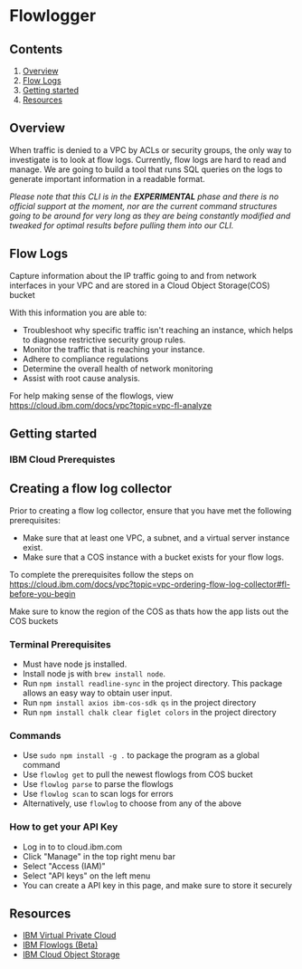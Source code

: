 # Flowlogger

## Contents

1. [Overview](#overview)
2. [Flow Logs](#flow-logs)
3. [Getting started](#getting-started)
4. [Resources](#resources)

## Overview 

When traffic is denied to a VPC by ACLs or security groups, the only way to investigate is to look at flow logs. Currently, flow logs are hard to read and manage. We are going to build a tool that runs SQL queries on the logs to generate important information in a readable format.

_Please note that this CLI is in the **EXPERIMENTAL** phase and there is no official support at the moment, nor are the current command structures going to be around for very long as they are being constantly modified and tweaked for optimal results before pulling them into our CLI._

## Flow Logs 
Capture information about the IP traffic going to and from network interfaces in your VPC and are stored in a Cloud Object Storage(COS) bucket 

With this information you are able to: 
- Troubleshoot why specific traffic isn't reaching an instance, which helps to diagnose restrictive security group rules.
- Monitor the traffic that is reaching your instance.
- Adhere to compliance regulations
- Determine the overall health of network monitoring
- Assist with root cause analysis.

For help making sense of the flowlogs, view https://cloud.ibm.com/docs/vpc?topic=vpc-fl-analyze 

## Getting started

### IBM Cloud Prerequistes 

## Creating a flow log collector 
Prior to creating a flow log collector, ensure that you have met the following prerequisites:
- Make sure that at least one VPC, a subnet, and a virtual server instance exist. 
- Make sure that a COS instance with a bucket exists for your flow logs. 

To complete the prerequisites follow the steps on https://cloud.ibm.com/docs/vpc?topic=vpc-ordering-flow-log-collector#fl-before-you-begin

Make sure to know the region of the COS as thats how the app lists out the COS buckets 

### Terminal Prerequisites

- Must have node js installed.
- Install node js with `brew install node`.
- Run `npm install readline-sync` in the project directory. This package allows an easy way to obtain user input.
- Run `npm install axios ibm-cos-sdk qs` in the project directory
- Run `npm install chalk clear figlet colors` in the project directory

### Commands

- Use `sudo npm install -g .` to package the program as a global command
- Use `flowlog get` to pull the newest flowlogs from COS bucket
- Use `flowlog parse` to parse the flowlogs
- Use `flowlog scan` to scan logs for errors
- Alternatively, use `flowlog` to choose from any of the above

### How to get your API Key
- Log in to to cloud.ibm.com
- Click "Manage" in the top right menu bar
- Select "Access (IAM)"
- Select "API keys" on the left menu
- You can create a API key in this page, and make sure to store it securely

## Resources

- [IBM Virtual Private Cloud](https://cloud.ibm.com/docs/vpc?topic=vpc-getting-started)
- [IBM Flowlogs (Beta)](https://cloud.ibm.com/docs/vpc?topic=vpc-flow-logs&locale=en)
- [IBM Cloud Object Storage](https://cloud.ibm.com/docs/cloud-object-storage?topic=cloud-object-storage-getting-started-cloud-object-storage)